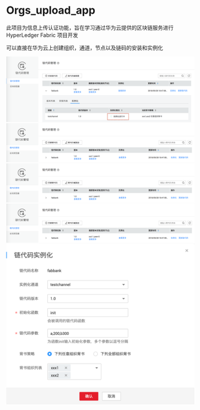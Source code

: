 # Orgs_upload_app
此项目为信息上传认证功能，旨在学习通过华为云提供的区块链服务进行HyperLedger Fabric 项目开发

可以直接在华为云上创建组织，通道，节点以及链码的安装和实例化

![image](https://github.com/shengyun1991/Orgs_upload_app/blob/master/static/img/%E5%AE%9E%E4%BE%8B%E5%8C%96%E9%93%BE%E4%BB%A3%E7%A0%81%E6%95%88%E6%9E%9C%E5%9B%BE.png)
![image](https://github.com/shengyun1991/Orgs_upload_app/blob/master/static/img/%E9%93%BE%E4%BB%A3%E7%A0%81%E5%AE%89%E8%A3%85%E6%95%88%E6%9E%9C%E5%9B%BE-8131747.png)
![image](https://github.com/shengyun1991/Orgs_upload_app/blob/master/static/img/%E9%93%BE%E4%BB%A3%E7%A0%81%E5%AE%89%E8%A3%85%E6%95%88%E6%9E%9C%E5%9B%BE.png)
![image](https://github.com/shengyun1991/Orgs_upload_app/blob/master/static/img/%E9%93%BE%E4%BB%A3%E7%A0%81%E5%AE%89%E8%A3%85%E6%95%88%E6%9E%9C%E5%9B%BE.png)
![image](https://github.com/shengyun1991/Orgs_upload_app/blob/master/static/img/链代码实例化.png)
